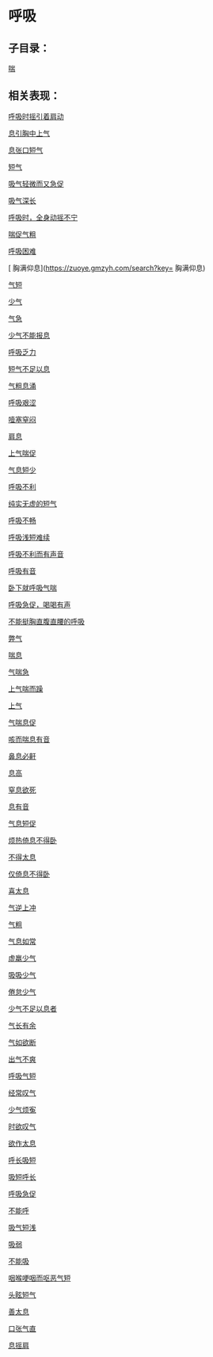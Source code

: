 # 呼吸## 子目录：[喘](https://zuoye.gmzyh.com/read/biaoxian/cat_喘.md)## 相关表现：[呼吸时摇引着肩动](https://zuoye.gmzyh.com/search?key=呼吸时摇引着肩动)[息引胸中上气](https://zuoye.gmzyh.com/search?key=息引胸中上气)[息张口短气](https://zuoye.gmzyh.com/search?key=息张口短气)[短气](https://zuoye.gmzyh.com/search?key=短气)[吸气轻微而又急促](https://zuoye.gmzyh.com/search?key=吸气轻微而又急促)[吸气深长](https://zuoye.gmzyh.com/search?key=吸气深长)[呼吸时，全身动摇不宁](https://zuoye.gmzyh.com/search?key=呼吸时，全身动摇不宁)[喘促气粗](https://zuoye.gmzyh.com/search?key=喘促气粗)[呼吸困难](https://zuoye.gmzyh.com/search?key=呼吸困难)[ 胸满仰息](https://zuoye.gmzyh.com/search?key= 胸满仰息)[气短](https://zuoye.gmzyh.com/search?key=气短)[少气](https://zuoye.gmzyh.com/search?key=少气)[气急](https://zuoye.gmzyh.com/search?key=气急)[少气不能报息](https://zuoye.gmzyh.com/search?key=少气不能报息)[呼吸乏力](https://zuoye.gmzyh.com/search?key=呼吸乏力)[短气不足以息](https://zuoye.gmzyh.com/search?key=短气不足以息)[气粗息涌](https://zuoye.gmzyh.com/search?key=气粗息涌)[呼吸艰涩](https://zuoye.gmzyh.com/search?key=呼吸艰涩)[噎塞窒闷](https://zuoye.gmzyh.com/search?key=噎塞窒闷)[肩息](https://zuoye.gmzyh.com/search?key=肩息)[上气喘促](https://zuoye.gmzyh.com/search?key=上气喘促)[气息短少](https://zuoye.gmzyh.com/search?key=气息短少)[呼吸不利](https://zuoye.gmzyh.com/search?key=呼吸不利)[纯实无虚的短气](https://zuoye.gmzyh.com/search?key=纯实无虚的短气)[呼吸不畅](https://zuoye.gmzyh.com/search?key=呼吸不畅)[呼吸浅短难续](https://zuoye.gmzyh.com/search?key=呼吸浅短难续)[呼吸不利而有声音](https://zuoye.gmzyh.com/search?key=呼吸不利而有声音)[呼吸有音](https://zuoye.gmzyh.com/search?key=呼吸有音)[卧下就呼吸气喘](https://zuoye.gmzyh.com/search?key=卧下就呼吸气喘)[呼吸急促，喝喝有声](https://zuoye.gmzyh.com/search?key=呼吸急促，喝喝有声)[不能挺胸直腹直腰的呼吸](https://zuoye.gmzyh.com/search?key=不能挺胸直腹直腰的呼吸)[弊气](https://zuoye.gmzyh.com/search?key=弊气)[喘息](https://zuoye.gmzyh.com/search?key=喘息)[气喘急](https://zuoye.gmzyh.com/search?key=气喘急)[上气喘而躁](https://zuoye.gmzyh.com/search?key=上气喘而躁)[上气](https://zuoye.gmzyh.com/search?key=上气)[气喘息促](https://zuoye.gmzyh.com/search?key=气喘息促)[咳而喘息有音](https://zuoye.gmzyh.com/search?key=咳而喘息有音)[鼻息必鼾](https://zuoye.gmzyh.com/search?key=鼻息必鼾)[息高](https://zuoye.gmzyh.com/search?key=息高)[窒息欲死](https://zuoye.gmzyh.com/search?key=窒息欲死)[息有音](https://zuoye.gmzyh.com/search?key=息有音)[气息短促](https://zuoye.gmzyh.com/search?key=气息短促)[烦热倚息不得卧](https://zuoye.gmzyh.com/search?key=烦热倚息不得卧)[不得太息](https://zuoye.gmzyh.com/search?key=不得太息)[仅倚息不得卧](https://zuoye.gmzyh.com/search?key=仅倚息不得卧)[喜太息](https://zuoye.gmzyh.com/search?key=喜太息)[气逆上冲](https://zuoye.gmzyh.com/search?key=气逆上冲)[气粗](https://zuoye.gmzyh.com/search?key=气粗)[气息如常](https://zuoye.gmzyh.com/search?key=气息如常)[虚羸少气](https://zuoye.gmzyh.com/search?key=虚羸少气)[吸吸少气](https://zuoye.gmzyh.com/search?key=吸吸少气)[倦怠少气](https://zuoye.gmzyh.com/search?key=倦怠少气)[少气不足以息者](https://zuoye.gmzyh.com/search?key=少气不足以息者)[气长有余](https://zuoye.gmzyh.com/search?key=气长有余)[气如欲断](https://zuoye.gmzyh.com/search?key=气如欲断)[出气不爽](https://zuoye.gmzyh.com/search?key=出气不爽)[呼吸气短](https://zuoye.gmzyh.com/search?key=呼吸气短)[经常叹气](https://zuoye.gmzyh.com/search?key=经常叹气)[少气烦寃](https://zuoye.gmzyh.com/search?key=少气烦寃)[时欲叹气](https://zuoye.gmzyh.com/search?key=时欲叹气)[欲作太息](https://zuoye.gmzyh.com/search?key=欲作太息)[呼长吸短](https://zuoye.gmzyh.com/search?key=呼长吸短)[吸短呼长](https://zuoye.gmzyh.com/search?key=吸短呼长)[呼吸急促](https://zuoye.gmzyh.com/search?key=呼吸急促)[不能呼](https://zuoye.gmzyh.com/search?key=不能呼)[吸气短浅](https://zuoye.gmzyh.com/search?key=吸气短浅)[吸弱](https://zuoye.gmzyh.com/search?key=吸弱)[不能吸](https://zuoye.gmzyh.com/search?key=不能吸)[咽喉哽咽而呕恶气短](https://zuoye.gmzyh.com/search?key=咽喉哽咽而呕恶气短)[头眩短气](https://zuoye.gmzyh.com/search?key=头眩短气)[善太息](https://zuoye.gmzyh.com/search?key=善太息)[口张气直](https://zuoye.gmzyh.com/search?key=口张气直)[息摇肩](https://zuoye.gmzyh.com/search?key=息摇肩)